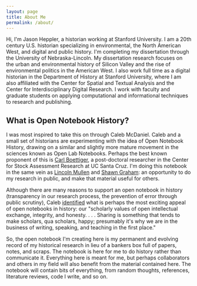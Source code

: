 ```yaml
---
layout: page
title: About Me
permalink: /about/
---
```


Hi, I'm Jason Heppler, a historian working at Stanford University. I am a 20th century U.S. historian specializing in environmental, the North American West, and digital and public history. I'm completing my dissertation through the University of Nebraska-Lincoln. My dissertation research focuses on the urban and environmental history of Silicon Valley and the rise of environmental politics in the American West. I also work full time as a digital historian in the Department of History at Stanford University, where I am also affiliated with the Center for Spatial and Textual Analysis and the Center for Interdisciplinary Digital Research. I work with faculty and graduate students on applying computational and informational techniques to research and publishing.

## What is Open Notebook History?

I was most inspired to take this on through Caleb McDaniel. Caleb and a small set of historians are experimenting with the idea of Open Notebook History, drawing on a similar and slightly more mature movement in the sciences known as Open Lab Notebooks. Perhaps the best known proponent of this is [Carl Boettiger](http://carlboettiger.info/2012/09/28/Welcome-to-my-lab-notebook.html), a post-doctoral researcher in the Center for Stock Assessment Research at UC Santa Cruz. I'm doing this notebook in the same vein as [Lincoln Mullen]() and [Shawn Graham](): an opportunity to do my research in public, and make that material useful for others.

Although there are many reasons to support an open notebook in history (transparency in our research process, the prevention of error through public scrutiny), Caleb [identified](http://wcm1.web.rice.edu/open-notebook-history.html) what is perhaps the most exciting appeal of open notebooks in history: our "scholarly values of open intellectual exchange, integrity, and honesty. . . . Sharing is something that tends to make scholars, qua scholars, happy; presumably it's why we are in the business of writing, speaking, and teaching in the first place."

So, the open notebook I'm creating here is my permanent and evolving record of my historical research in lieu of a bankers box full of papers, notes, and scraps. The notebook is here for me to do history rather than communicate it. Everything here is meant for me, but perhaps collaborators and others in my field will also benefit from the material contained here. The notebook will contain bits of everything, from random thoughts, references, literature reviews, code I write, and so on.